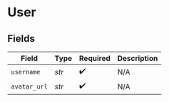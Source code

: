 # User


## Fields

| Field              | Type               | Required           | Description        |
| ------------------ | ------------------ | ------------------ | ------------------ |
| `username`         | *str*              | :heavy_check_mark: | N/A                |
| `avatar_url`       | *str*              | :heavy_check_mark: | N/A                |